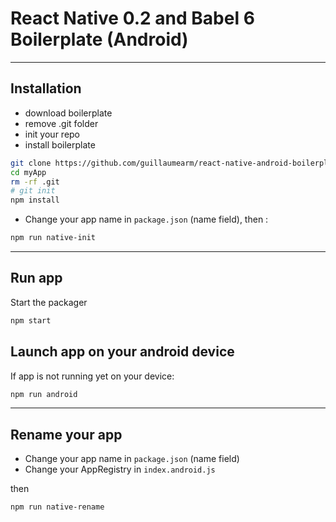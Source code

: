 # React Native 0.2 and Babel 6 Boilerplate (Android)

***********************

Installation
---------------
- download boilerplate
- remove .git folder
- init your repo
- install boilerplate
```sh
git clone https://github.com/guillaumearm/react-native-android-boilerplate myApp
cd myApp
rm -rf .git
# git init
npm install
```

- Change your app name in `package.json` (name field), then :
```sh
npm run native-init
```

**************************
Run app
---------
Start the packager
```sh
npm start
```

Launch app on your android device
--------
If app is not running yet on your device:
```sh
npm run android
```

***************

Rename your app
---------------
- Change your app name in `package.json` (name field)
- Change your AppRegistry in `index.android.js`

then

```sh
npm run native-rename
```
